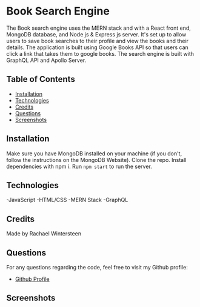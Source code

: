 # Book Search Engine

The Book search engine uses the MERN stack and with a React front end, MongoDB database, and Node js & Express js server. It's set up to allow users to save book searches to their profile and view the books and their details. The application is built using Google Books API so that users can click a link that takes them to google books. The search engine is built with GraphQL API and Apollo Server.
## Table of Contents

  - [Installation](#installation)
  - [Technologies](#technologies)
  - [Credits](#credits)
  - [Questions](#questions)
  - [Screenshots](#screenshots)

## Installation

Make sure you have MongoDB installed on your machine (if you don't, follow the instructions on the MongoDB Website). Clone the repo. Install dependencies with npm i. Run ```npm start``` to run the server. 

## Technologies

-JavaScript
-HTML/CSS
-MERN Stack
-GraphQL

## Credits

Made by Rachael Wintersteen

## Questions

For any questions regarding the code, feel free to visit my Github profile:
- [Github Profile](https://github.com/rwintersteen)

## Screenshots
